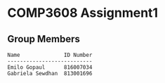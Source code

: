 # COMP3608 Assignment1

## Group Members

```
Name              ID Number
---------------------------
Emilo Gopaul      816007034
Gabriela Sewdhan  813001696
```


